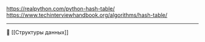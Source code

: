 https://realpython.com/python-hash-table/
https://www.techinterviewhandbook.org/algorithms/hash-table/

----
📂 [[Структуры данных]]